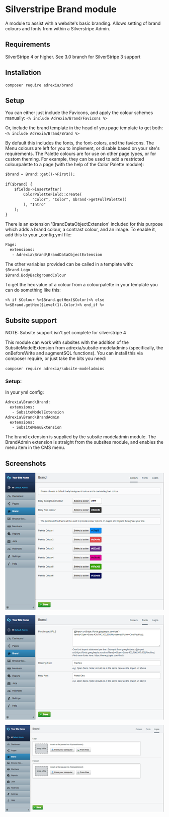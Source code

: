 # Silverstripe Brand module

A module to assist with a website's basic branding. Allows setting of brand colours and fonts from within a Silverstripe Admin.

## Requirements

SilverStripe 4 or higher. See 3.0 branch for SilverStripe 3 support

## Installation

``composer require adrexia/brand``

## Setup
You can either just include the Favicons, and apply the colour schemes manually:
``<% include Adrexia/Brand/Favicons %>``

Or, include the brand template in the head of you page template to get both:  
``<% include Adrexia/Brand/Brand %>``

By default this includes the fonts, the font-colors, and the favicons.
The Menu colours are left for you to implement, or disable based on your site's requirements. 
The Palette colours are for use on other page types, or for custom theming. For example, they can be used to add a restricted colourpalette to a page (with the help of the Color Palette module):

    $brand = Brand::get()->First();

    if($brand) {
        $fields->insertAfter(
            ColorPaletteField::create(
                "Color", "Color", $brand->getFullPalette()
            ), "Intro"
        );
    }

There is an extension 'BrandDataObjectExtension' included for this purpose which adds a brand colour, a contrast colour, and an image. To enable it, add this to your _config.yml file:

    Page:
      extensions:
       - Adrexia\Brand\BrandDataObjectExtension

The other variables provided can be called in a template with:  
``$Brand.Logo``   
``$Brand.BodyBackgroundColour``

To get the hex value of a colour from a colourpalette in your template you can do something like this:

    <% if $Colour %>$Brand.getHex($Color)<% else %>$Brand.getHex($Level(1).Color)<% end_if %>

## Subsite support
NOTE: Subsite support isn't yet complete for silverstripe 4

This module can work with subsites with the addition of the SubsiteModelExtension from adrexia/subsite-modeladmins (specifically, the onBeforeWrite and augmentSQL functions). You can install this via composer require, or just take the bits you need:

``composer require adrexia/subsite-modeladmins``

### Setup:
In your yml config:

    Adrexia\Brand\Brand:
      extensions:
       - SubsiteModelExtension
    Adrexia\Brand\BrandAdmin
      extensions:
       - SubsiteMenuExtension

The brand extension is supplied by the subsite modeladmin module. The BrandAdmin extension is straight from the subsites module, and enables the menu item in the CMS menu.

## Screenshots
![](images/screenshots/colours.png)

![](images/screenshots/fonts.png)

![](images/screenshots/images.png)

